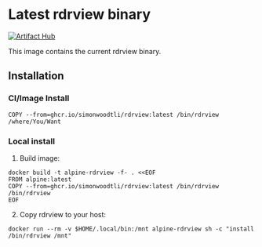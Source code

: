 # Latest rdrview binary

[![Artifact Hub](https://img.shields.io/endpoint?url=https://artifacthub.io/badge/repository/rdrview)](https://artifacthub.io/packages/search?repo=rdrview)

This image contains the current rdrview binary.

## Installation

### CI/Image Install

```
COPY --from=ghcr.io/simonwoodtli/rdrview:latest /bin/rdrview /where/You/Want
```

### Local install

1. Build image: 

```
docker build -t alpine-rdrview -f- . <<EOF
FROM alpine:latest
COPY --from=ghcr.io/simonwoodtli/rdrview:latest /bin/rdrview
/bin/rdrview
EOF
```

2. Copy rdrview to your host: 

```
docker run --rm -v $HOME/.local/bin:/mnt alpine-rdrview sh -c "install
/bin/rdrview /mnt"
```

